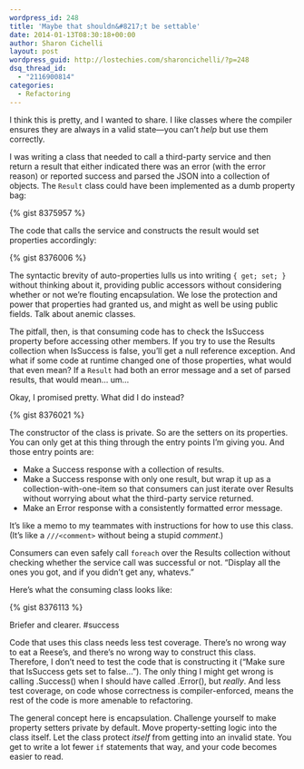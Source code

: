 ```yaml
---
wordpress_id: 248
title: 'Maybe that shouldn&#8217;t be settable'
date: 2014-01-13T08:30:18+00:00
author: Sharon Cichelli
layout: post
wordpress_guid: http://lostechies.com/sharoncichelli/?p=248
dsq_thread_id:
  - "2116900814"
categories:
  - Refactoring
---
```

I think this is pretty, and I wanted to share. I like classes where the compiler ensures they are always in a valid state&mdash;you can&#8217;t _help_ but use them correctly.

I was writing a class that needed to call a third-party service and then return a result that either indicated there was an error (with the error reason) or reported success and parsed the JSON into a collection of objects. The `Result` class could have been implemented as a dumb property bag:

{% gist 8375957 %}

The code that calls the service and constructs the result would set properties accordingly:

{% gist 8376006 %}

The syntactic brevity of auto-properties lulls us into writing `{ get; set; }` without thinking about it, providing public accessors without considering whether or not we&#8217;re flouting encapsulation. We lose the protection and power that properties had granted us, and might as well be using public fields. Talk about anemic classes.

The pitfall, then, is that consuming code has to check the IsSuccess property before accessing other members. If you try to use the Results collection when IsSuccess is false, you&#8217;ll get a null reference exception. And what if some code at runtime changed one of those properties, what would that even mean? If a `Result` had both an error message and a set of parsed results, that would mean… um…

Okay, I promised pretty. What did I do instead?

{% gist 8376021 %}

The constructor of the class is private. So are the setters on its properties. You can only get at this thing through the entry points I&#8217;m giving you. And those entry points are:

  * Make a Success response with a collection of results.
  * Make a Success response with only one result, but wrap it up as a collection-with-one-item so that consumers can just iterate over Results without worrying about what the third-party service returned.
  * Make an Error response with a consistently formatted error message.

It&#8217;s like a memo to my teammates with instructions for how to use this class. (It&#8217;s like a `///<comment>` without being a stupid _comment_.)

Consumers can even safely call `foreach` over the Results collection without checking whether the service call was successful or not. &#8220;Display all the ones you got, and if you didn&#8217;t get any, whatevs.&#8221;

Here&#8217;s what the consuming class looks like:

{% gist 8376113 %}

Briefer and clearer. #success

Code that uses this class needs less test coverage. There&#8217;s no wrong way to eat a Reese&#8217;s, and there&#8217;s no wrong way to construct this class. Therefore, I don&#8217;t need to test the code that is constructing it (&#8220;Make sure that IsSuccess gets set to false…&#8221;). The only thing I might get wrong is calling .Success() when I should have called .Error(), but _really_. And less test coverage, on code whose correctness is compiler-enforced, means the rest of the code is more amenable to refactoring.

The general concept here is encapsulation. Challenge yourself to make property setters private by default. Move property-setting logic into the class itself. Let the class protect _itself_ from getting into an invalid state. You get to write a lot fewer `if` statements that way, and your code becomes easier to read.